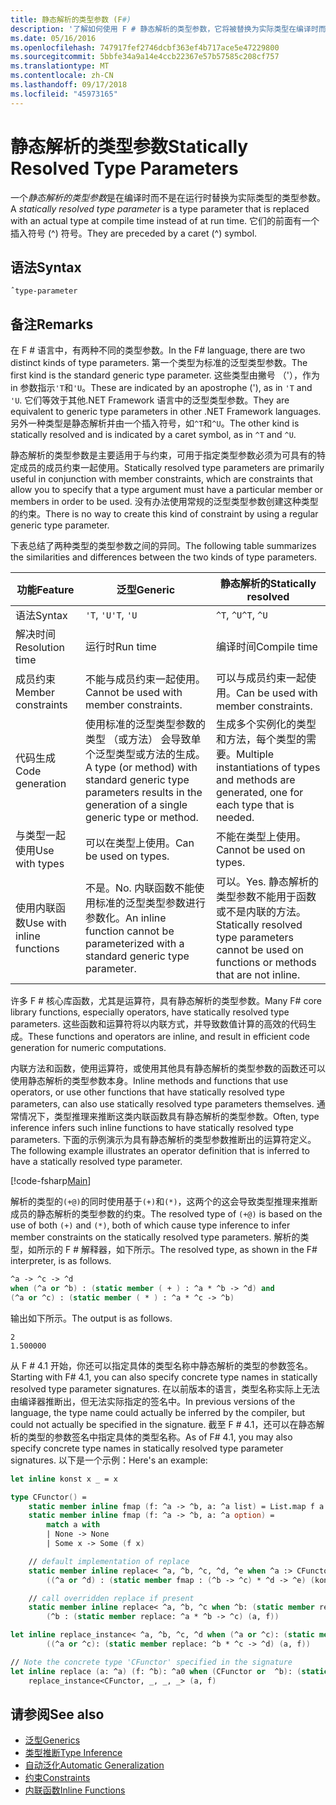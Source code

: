 ```yaml
---
title: 静态解析的类型参数 (F#)
description: '了解如何使用 F # 静态解析的类型参数，它将被替换为实际类型在编译时而不是在运行时。'
ms.date: 05/16/2016
ms.openlocfilehash: 747917fef2746dcbf363ef4b717ace5e47229800
ms.sourcegitcommit: 5bbfe34a9a14e4ccb22367e57b57585c208cf757
ms.translationtype: MT
ms.contentlocale: zh-CN
ms.lasthandoff: 09/17/2018
ms.locfileid: "45973165"
---
```

# <a name="statically-resolved-type-parameters"></a><span data-ttu-id="28b85-103">静态解析的类型参数</span><span class="sxs-lookup"><span data-stu-id="28b85-103">Statically Resolved Type Parameters</span></span>

<span data-ttu-id="28b85-104">一个*静态解析的类型参数*是在编译时而不是在运行时替换为实际类型的类型参数。</span><span class="sxs-lookup"><span data-stu-id="28b85-104">A *statically resolved type parameter* is a type parameter that is replaced with an actual type at compile time instead of at run time.</span></span> <span data-ttu-id="28b85-105">它们的前面有一个插入符号 (^) 符号。</span><span class="sxs-lookup"><span data-stu-id="28b85-105">They are preceded by a caret (^) symbol.</span></span>

## <a name="syntax"></a><span data-ttu-id="28b85-106">语法</span><span class="sxs-lookup"><span data-stu-id="28b85-106">Syntax</span></span>

```
ˆtype-parameter
```

## <a name="remarks"></a><span data-ttu-id="28b85-107">备注</span><span class="sxs-lookup"><span data-stu-id="28b85-107">Remarks</span></span>

<span data-ttu-id="28b85-108">在 F # 语言中，有两种不同的类型参数。</span><span class="sxs-lookup"><span data-stu-id="28b85-108">In the F# language, there are two distinct kinds of type parameters.</span></span> <span data-ttu-id="28b85-109">第一个类型为标准的泛型类型参数。</span><span class="sxs-lookup"><span data-stu-id="28b85-109">The first kind is the standard generic type parameter.</span></span> <span data-ttu-id="28b85-110">这些类型由撇号 （'），作为 in 参数指示`'T`和`'U`。</span><span class="sxs-lookup"><span data-stu-id="28b85-110">These are indicated by an apostrophe ('), as in `'T` and `'U`.</span></span> <span data-ttu-id="28b85-111">它们等效于其他.NET Framework 语言中的泛型类型参数。</span><span class="sxs-lookup"><span data-stu-id="28b85-111">They are equivalent to generic type parameters in other .NET Framework languages.</span></span> <span data-ttu-id="28b85-112">另外一种类型是静态解析并由一个插入符号，如`^T`和`^U`。</span><span class="sxs-lookup"><span data-stu-id="28b85-112">The other kind is statically resolved and is indicated by a caret symbol, as in `^T` and `^U`.</span></span>

<span data-ttu-id="28b85-113">静态解析的类型参数是主要适用于与约束，可用于指定类型参数必须为可具有的特定成员的成员约束一起使用。</span><span class="sxs-lookup"><span data-stu-id="28b85-113">Statically resolved type parameters are primarily useful in conjunction with member constraints, which are constraints that allow you to specify that a type argument must have a particular member or members in order to be used.</span></span> <span data-ttu-id="28b85-114">没有办法使用常规的泛型类型参数创建这种类型的约束。</span><span class="sxs-lookup"><span data-stu-id="28b85-114">There is no way to create this kind of constraint by using a regular generic type parameter.</span></span>

<span data-ttu-id="28b85-115">下表总结了两种类型的类型参数之间的异同。</span><span class="sxs-lookup"><span data-stu-id="28b85-115">The following table summarizes the similarities and differences between the two kinds of type parameters.</span></span>

|<span data-ttu-id="28b85-116">功能</span><span class="sxs-lookup"><span data-stu-id="28b85-116">Feature</span></span>|<span data-ttu-id="28b85-117">泛型</span><span class="sxs-lookup"><span data-stu-id="28b85-117">Generic</span></span>|<span data-ttu-id="28b85-118">静态解析的</span><span class="sxs-lookup"><span data-stu-id="28b85-118">Statically resolved</span></span>|
|-------|-------|-------------------|
|<span data-ttu-id="28b85-119">语法</span><span class="sxs-lookup"><span data-stu-id="28b85-119">Syntax</span></span>|<span data-ttu-id="28b85-120">`'T`, `'U`</span><span class="sxs-lookup"><span data-stu-id="28b85-120">`'T`, `'U`</span></span>|<span data-ttu-id="28b85-121">`^T`, `^U`</span><span class="sxs-lookup"><span data-stu-id="28b85-121">`^T`, `^U`</span></span>|
|<span data-ttu-id="28b85-122">解决时间</span><span class="sxs-lookup"><span data-stu-id="28b85-122">Resolution time</span></span>|<span data-ttu-id="28b85-123">运行时</span><span class="sxs-lookup"><span data-stu-id="28b85-123">Run time</span></span>|<span data-ttu-id="28b85-124">编译时间</span><span class="sxs-lookup"><span data-stu-id="28b85-124">Compile time</span></span>|
|<span data-ttu-id="28b85-125">成员约束</span><span class="sxs-lookup"><span data-stu-id="28b85-125">Member constraints</span></span>|<span data-ttu-id="28b85-126">不能与成员约束一起使用。</span><span class="sxs-lookup"><span data-stu-id="28b85-126">Cannot be used with member constraints.</span></span>|<span data-ttu-id="28b85-127">可以与成员约束一起使用。</span><span class="sxs-lookup"><span data-stu-id="28b85-127">Can be used with member constraints.</span></span>|
|<span data-ttu-id="28b85-128">代码生成</span><span class="sxs-lookup"><span data-stu-id="28b85-128">Code generation</span></span>|<span data-ttu-id="28b85-129">使用标准的泛型类型参数的类型 （或方法） 会导致单个泛型类型或方法的生成。</span><span class="sxs-lookup"><span data-stu-id="28b85-129">A type (or method) with standard generic type parameters results in the generation of a single generic type or method.</span></span>|<span data-ttu-id="28b85-130">生成多个实例化的类型和方法，每个类型的需要。</span><span class="sxs-lookup"><span data-stu-id="28b85-130">Multiple instantiations of types and methods are generated, one for each type that is needed.</span></span>|
|<span data-ttu-id="28b85-131">与类型一起使用</span><span class="sxs-lookup"><span data-stu-id="28b85-131">Use with types</span></span>|<span data-ttu-id="28b85-132">可以在类型上使用。</span><span class="sxs-lookup"><span data-stu-id="28b85-132">Can be used on types.</span></span>|<span data-ttu-id="28b85-133">不能在类型上使用。</span><span class="sxs-lookup"><span data-stu-id="28b85-133">Cannot be used on types.</span></span>|
|<span data-ttu-id="28b85-134">使用内联函数</span><span class="sxs-lookup"><span data-stu-id="28b85-134">Use with inline functions</span></span>|<span data-ttu-id="28b85-135">不是。</span><span class="sxs-lookup"><span data-stu-id="28b85-135">No.</span></span> <span data-ttu-id="28b85-136">内联函数不能使用标准的泛型类型参数进行参数化。</span><span class="sxs-lookup"><span data-stu-id="28b85-136">An inline function cannot be parameterized with a standard generic type parameter.</span></span>|<span data-ttu-id="28b85-137">可以。</span><span class="sxs-lookup"><span data-stu-id="28b85-137">Yes.</span></span> <span data-ttu-id="28b85-138">静态解析的类型参数不能用于函数或不是内联的方法。</span><span class="sxs-lookup"><span data-stu-id="28b85-138">Statically resolved type parameters cannot be used on functions or methods that are not inline.</span></span>|

<span data-ttu-id="28b85-139">许多 F # 核心库函数，尤其是运算符，具有静态解析的类型参数。</span><span class="sxs-lookup"><span data-stu-id="28b85-139">Many F# core library functions, especially operators, have statically resolved type parameters.</span></span> <span data-ttu-id="28b85-140">这些函数和运算符将以内联方式，并导致数值计算的高效的代码生成。</span><span class="sxs-lookup"><span data-stu-id="28b85-140">These functions and operators are inline, and result in efficient code generation for numeric computations.</span></span>

<span data-ttu-id="28b85-141">内联方法和函数，使用运算符，或使用其他具有静态解析的类型参数的函数还可以使用静态解析的类型参数本身。</span><span class="sxs-lookup"><span data-stu-id="28b85-141">Inline methods and functions that use operators, or use other functions that have statically resolved type parameters, can also use statically resolved type parameters themselves.</span></span> <span data-ttu-id="28b85-142">通常情况下，类型推理来推断这类内联函数具有静态解析的类型参数。</span><span class="sxs-lookup"><span data-stu-id="28b85-142">Often, type inference infers such inline functions to have statically resolved type parameters.</span></span> <span data-ttu-id="28b85-143">下面的示例演示为具有静态解析的类型参数推断出的运算符定义。</span><span class="sxs-lookup"><span data-stu-id="28b85-143">The following example illustrates an operator definition that is inferred to have a statically resolved type parameter.</span></span>

[!code-fsharp[Main](../../../../samples/snippets/fsharp/lang-ref-3/snippet401.fs)]

<span data-ttu-id="28b85-144">解析的类型的`(+@)`的同时使用基于`(+)`和`(*)`，这两个的这会导致类型推理来推断成员的静态解析的类型参数的约束。</span><span class="sxs-lookup"><span data-stu-id="28b85-144">The resolved type of `(+@)` is based on the use of both `(+)` and `(*)`, both of which cause type inference to infer member constraints on the statically resolved type parameters.</span></span> <span data-ttu-id="28b85-145">解析的类型，如所示的 F # 解释器，如下所示。</span><span class="sxs-lookup"><span data-stu-id="28b85-145">The resolved type, as shown in the F# interpreter, is as follows.</span></span>

```fsharp
^a -> ^c -> ^d
when (^a or ^b) : (static member ( + ) : ^a * ^b -> ^d) and
(^a or ^c) : (static member ( * ) : ^a * ^c -> ^b)
```

<span data-ttu-id="28b85-146">输出如下所示。</span><span class="sxs-lookup"><span data-stu-id="28b85-146">The output is as follows.</span></span>

```
2
1.500000
```

<span data-ttu-id="28b85-147">从 F # 4.1 开始，你还可以指定具体的类型名称中静态解析的类型的参数签名。</span><span class="sxs-lookup"><span data-stu-id="28b85-147">Starting with F# 4.1, you can also specify concrete type names in statically resolved type parameter signatures.</span></span>  <span data-ttu-id="28b85-148">在以前版本的语言，类型名称实际上无法由编译器推断出，但无法实际指定的签名中。</span><span class="sxs-lookup"><span data-stu-id="28b85-148">In previous versions of the language, the type name could actually be inferred by the compiler, but could not actually be specified in the signature.</span></span>  <span data-ttu-id="28b85-149">截至 F # 4.1，还可以在静态解析的类型的参数签名中指定具体的类型名称。</span><span class="sxs-lookup"><span data-stu-id="28b85-149">As of F# 4.1, you may also specify concrete type names in statically resolved type parameter signatures.</span></span> <span data-ttu-id="28b85-150">以下是一个示例：</span><span class="sxs-lookup"><span data-stu-id="28b85-150">Here's an example:</span></span>

```fsharp
let inline konst x _ = x

type CFunctor() = 
    static member inline fmap (f: ^a -> ^b, a: ^a list) = List.map f a
    static member inline fmap (f: ^a -> ^b, a: ^a option) =
        match a with
        | None -> None
        | Some x -> Some (f x)

    // default implementation of replace
    static member inline replace< ^a, ^b, ^c, ^d, ^e when ^a :> CFunctor and (^a or ^d): (static member fmap: (^b -> ^c) * ^d -> ^e) > (a, f) =
        ((^a or ^d) : (static member fmap : (^b -> ^c) * ^d -> ^e) (konst a, f))

    // call overridden replace if present
    static member inline replace< ^a, ^b, ^c when ^b: (static member replace: ^a * ^b -> ^c)>(a: ^a, f: ^b) =
        (^b : (static member replace: ^a * ^b -> ^c) (a, f))

let inline replace_instance< ^a, ^b, ^c, ^d when (^a or ^c): (static member replace: ^b * ^c -> ^d)> (a: ^b, f: ^c) =
        ((^a or ^c): (static member replace: ^b * ^c -> ^d) (a, f))

// Note the concrete type 'CFunctor' specified in the signature
let inline replace (a: ^a) (f: ^b): ^a0 when (CFunctor or  ^b): (static member replace: ^a *  ^b ->  ^a0) =
    replace_instance<CFunctor, _, _, _> (a, f)
```

## <a name="see-also"></a><span data-ttu-id="28b85-151">请参阅</span><span class="sxs-lookup"><span data-stu-id="28b85-151">See also</span></span>

- [<span data-ttu-id="28b85-152">泛型</span><span class="sxs-lookup"><span data-stu-id="28b85-152">Generics</span></span>](index.md)
- [<span data-ttu-id="28b85-153">类型推断</span><span class="sxs-lookup"><span data-stu-id="28b85-153">Type Inference</span></span>](../type-inference.md)
- [<span data-ttu-id="28b85-154">自动泛化</span><span class="sxs-lookup"><span data-stu-id="28b85-154">Automatic Generalization</span></span>](automatic-generalization.md)
- [<span data-ttu-id="28b85-155">约束</span><span class="sxs-lookup"><span data-stu-id="28b85-155">Constraints</span></span>](constraints.md)
- [<span data-ttu-id="28b85-156">内联函数</span><span class="sxs-lookup"><span data-stu-id="28b85-156">Inline Functions</span></span>](../functions/inline-functions.md)
